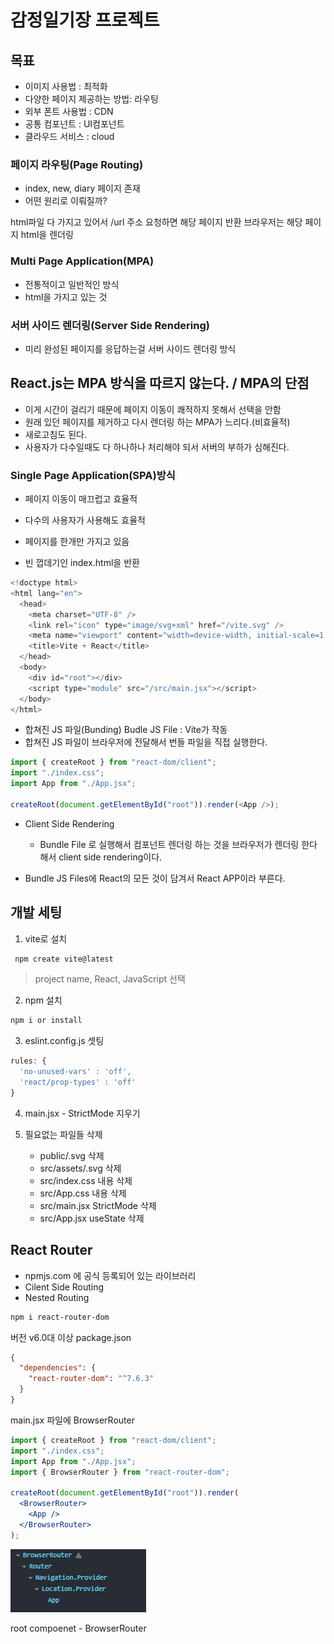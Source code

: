 # 감정일기장 프로젝트

## 목표

- 이미지 사용법 : 최적화
- 다양한 페이지 제공하는 방법: 라우팅
- 외부 폰트 사용법 : CDN
- 공통 컴포넌트 : UI컴포넌트
- 클라우드 서비스 : cloud

### 페이지 라우팅(Page Routing)

- index, new, diary 페이지 존재
- 어떤 원리로 이뤄질까?

html파일 다 가지고 있어서 /url 주소 요청하면 해당 페이지 반환
브라우저는 해당 페이지 html을 렌더링

### Multi Page Application(MPA)

- 전통적이고 일반적인 방식
- html을 가지고 있는 것

### 서버 사이드 렌더링(Server Side Rendering)

- 미리 완성된 페이지를 응답하는걸 서버 사이드 렌더링 방식

## React.js는 MPA 방식을 따르지 않는다. / MPA의 단점

- 이게 시간이 걸리기 때문에 페이지 이동이 쾌적하지 못해서 선택을 안함
- 원래 있던 페이지를 제거하고 다시 렌더링 하는 MPA가 느리다.(비효율적)
- 새로고침도 된다.
- 사용자가 다수일때도 다 하나하나 처리해야 되서 서버의 부하가 심해진다.

### Single Page Application(SPA)방식

- 페이지 이동이 매끄럽고 효율적
- 다수의 사용자가 사용해도 효율적
- 페이지를 한개만 가지고 있음

- 빈 껍데기인 index.html을 반환

```js
<!doctype html>
<html lang="en">
  <head>
    <meta charset="UTF-8" />
    <link rel="icon" type="image/svg+xml" href="/vite.svg" />
    <meta name="viewport" content="width=device-width, initial-scale=1.0" />
    <title>Vite + React</title>
  </head>
  <body>
    <div id="root"></div>
    <script type="module" src="/src/main.jsx"></script>
  </body>
</html>

```

- 합쳐진 JS 파일(Bunding) Budle JS File : Vite가 작동
- 합쳐진 JS 파일이 브라우저에 전달해서 번들 파일을 직접 실행한다.

```js
import { createRoot } from "react-dom/client";
import "./index.css";
import App from "./App.jsx";

createRoot(document.getElementById("root")).render(<App />);
```

- Client Side Rendering

  - Bundle File 로 실행해서 컴포넌트 렌더링 하는 것을 브라우저가 렌더링 한다 해서 client side rendering이다.

- Bundle JS Files에 React의 모든 것이 담겨서 React APP이라 부른다.

## 개발 세팅

1. vite로 설치

```bash
 npm create vite@latest
```

> project name, React, JavaScript 선택

2. npm 설치

```bash
npm i or install
```

3. eslint.config.js 셋팅

```js
rules: {
  'no-unused-vars' : 'off',
  'react/prop-types' : 'off'
}

```

4. main.jsx - StrictMode 지우기

5. 필요없는 파일들 삭제
   - public/.svg 삭제
   - src/assets/.svg 삭제
   - src/index.css 내용 삭제
   - src/App.css 내용 삭제
   - src/main.jsx StrictMode 삭제
   - src/App.jsx useState 삭제

## React Router

- npmjs.com 에 공식 등록되어 있는 라이브러리
- Cilent Side Routing
- Nested Routing

```bash
npm i react-router-dom
```

버전 v6.0대 이상
package.json

```json
{
  "dependencies": {
    "react-router-dom": "^7.6.3"
  }
}
```

main.jsx 파일에 BrowserRouter

```jsx
import { createRoot } from "react-dom/client";
import "./index.css";
import App from "./App.jsx";
import { BrowserRouter } from "react-router-dom";

createRoot(document.getElementById("root")).render(
  <BrowserRouter>
    <App />
  </BrowserRouter>
);
```

![alt text](image.png)

root compoenet - BrowserRouter
